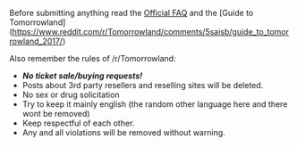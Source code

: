 Before submitting anything read the [Official FAQ](http://www.tomorrowland.com/en/faq/frequently-asked-questions-0) and the [Guide to Tomorrowland] (https://www.reddit.com/r/Tomorrowland/comments/5saisb/guide_to_tomorrowland_2017/)

Also remember the rules of /r/Tomorrowland:  
- ***No ticket sale/buying requests!*** 
- Posts about 3rd party resellers and reselling sites will be deleted.   
- No sex or drug solicitation    
- Try to keep it mainly english (the random other language here and there wont be removed)    
- Keep respectful of each other.  
- Any and all violations will be removed without warning.  